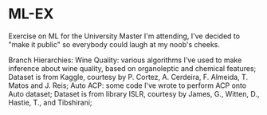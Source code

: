 # ML-EX

Exercise on ML for the University Master I'm attending, I've decided to "make it public" so everybody could laugh at my noob's cheeks.

Branch Hierarchies:
Wine Quality: various algorithms I've used to make inference about wine quality, based on organoleptic and chemical features; Dataset is from Kaggle, courtesy by P. Cortez, A. Cerdeira, F. Almeida, T. Matos and J. Reis;
Auto ACP: some code I've wrote to perform ACP onto Auto dataset; Dataset is from library ISLR, courtesy by James, G., Witten, D., Hastie, T., and Tibshirani;

